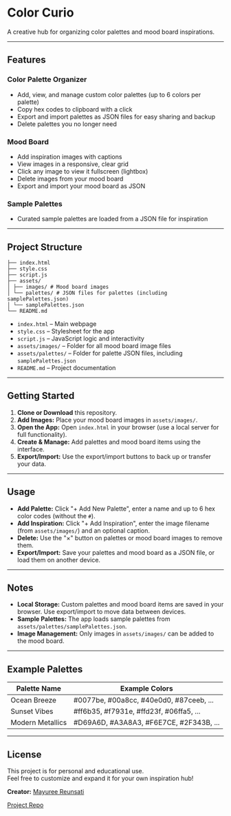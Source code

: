 # Color Curio

A creative hub for organizing color palettes and mood board inspirations.

---

## Features

### Color Palette Organizer
- Add, view, and manage custom color palettes (up to 6 colors per palette)
- Copy hex codes to clipboard with a click
- Export and import palettes as JSON files for easy sharing and backup
- Delete palettes you no longer need

### Mood Board
- Add inspiration images with captions
- View images in a responsive, clear grid
- Click any image to view it fullscreen (lightbox)
- Delete images from your mood board
- Export and import your mood board as JSON

### Sample Palettes
- Curated sample palettes are loaded from a JSON file for inspiration

---

## Project Structure

```
├── index.html
├── style.css
├── script.js
├── assets/
│ ├── images/ # Mood board images
│ └── palettes/ # JSON files for palettes (including samplePalettes.json)
│ └── samplePalettes.json
└── README.md
```

- `index.html` – Main webpage
- `style.css` – Stylesheet for the app
- `script.js` – JavaScript logic and interactivity
- `assets/images/` – Folder for all mood board image files
- `assets/palettes/` – Folder for palette JSON files, including `samplePalettes.json`
- `README.md` – Project documentation

---

## Getting Started

1. **Clone or Download** this repository.
2. **Add Images:** Place your mood board images in `assets/images/`.
3. **Open the App:** Open `index.html` in your browser (use a local server for full functionality).
4. **Create & Manage:** Add palettes and mood board items using the interface.
5. **Export/Import:** Use the export/import buttons to back up or transfer your data.

---

## Usage

- **Add Palette:** Click "+ Add New Palette", enter a name and up to 6 hex color codes (without the `#`).
- **Add Inspiration:** Click "+ Add Inspiration", enter the image filename (from `assets/images/`) and an optional caption.
- **Delete:** Use the "×" button on palettes or mood board images to remove them.
- **Export/Import:** Save your palettes and mood board as a JSON file, or load them on another device.

---

## Notes

- **Local Storage:** Custom palettes and mood board items are saved in your browser. Use export/import to move data between devices.
- **Sample Palettes:** The app loads sample palettes from `assets/palettes/samplePalettes.json`.
- **Image Management:** Only images in `assets/images/` can be added to the mood board.

---

## Example Palettes

| Palette Name      | Example Colors                                  |
|-------------------|-------------------------------------------------|
| Ocean Breeze      | #0077be, #00a8cc, #40e0d0, #87ceeb, ...         |
| Sunset Vibes      | #ff6b35, #f7931e, #ffd23f, #06ffa5, ...         |
| Modern Metallics  | #D69A6D, #A3A8A3, #F6E7CE, #2F343B, ...         |

---


## License

This project is for personal and educational use.  
Feel free to customize and expand it for your own inspiration hub!


**Creator:**
[Mayuree Reunsati](https://github.com/mareerray) 

[Project Repo](https://github.com/mareerray/MyInspoPage/settings)
